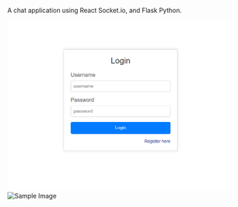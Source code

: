 A chat application using React Socket.io, and Flask Python.

![Sample Image](login_screen_shot.png)
![Sample Image](app_screen_shot.png)
